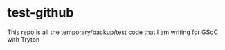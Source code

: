 # test-github
This repo is all the temporary/backup/test code that I am writing for GSoC with Tryton
